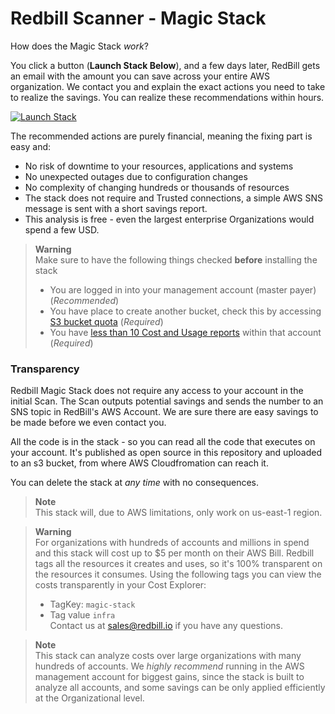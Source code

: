 # Redbill Scanner - Magic Stack


How does the Magic Stack *work*?

You click a button (**Launch Stack Below**), and a few days later, RedBill gets an email with the amount you can save across your entire AWS organization.
We contact you and explain the exact actions you need to take to realize the savings. You can realize these recommendations within hours.

[![Launch Stack](https://cdn.rawgit.com/buildkite/cloudformation-launch-stack-button-svg/master/launch-stack.svg)](https://us-east-1.console.aws.amazon.com/cloudformation/home?region=us-east-1#/stacks/create/review?templateURL=https://redbill-scanner.s3.amazonaws.com/magic-stack.yaml&stackName=RedbillMagicStack)

The recommended actions are purely financial, meaning the fixing part is easy and:
* No risk of downtime to your resources, applications and systems
* No unexpected outages due to configuration changes
* No complexity of changing hundreds or thousands of resources
* The stack does not require and Trusted connections, a simple AWS SNS message is sent with a short savings report.
* This analysis is free - even the largest enterprise Organizations would spend a few USD.

> **Warning** \
> Make sure to have the following things checked **before** installing the stack
> * You are logged in into your management account (master payer) (*Recommended*)
> * You have place to create another bucket, check this by accessing [S3 bucket quota](https://us-east-1.console.aws.amazon.com/servicequotas/home/services/s3/quotas/) (*Required*)
> * You have [less than 10 Cost and Usage reports](https://us-east-1.console.aws.amazon.com/billing/home?region=us-east-1#/reports) within that account (*Required*)


### Transparency

Redbill Magic Stack does not require any access to your account in the initial Scan. 
The Scan outputs potential savings and sends the number to an SNS topic in RedBill's AWS Account. 
We are sure there are easy savings to be made before we even contact you.

All the code is in the stack - so you can read all the code that executes on your account.  It's published as open source in this repository and uploaded to an s3 bucket, from where AWS Cloudfromation can reach it.



You can delete the stack at *any time* with no consequences.

> **Note** \
> This stack will, due to AWS limitations, only work on us-east-1 region.

> **Warning** \
> For organizations with hundreds of accounts and millions in spend and this stack will cost up to $5 per month on their AWS Bill.
> Redbill tags all the resources it creates and uses, so it's 100% transparent on the resources it consumes. 
> Using the following tags you can view the costs transparently in your Cost Explorer: 
> * TagKey: `magic-stack`
> * Tag value `infra` \
> Contact us at sales@redbill.io if you have any questions. 


> **Note** \
> This stack can analyze costs over large organizations with many hundreds of accounts.
> We *highly recommend*  running in the AWS management account for biggest gains, since the stack is built to analyze all accounts,
> and some savings can be only applied efficiently at the Organizational level.

